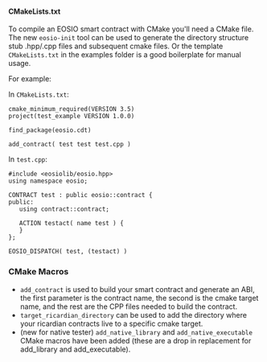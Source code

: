 #### CMakeLists.txt
To compile an EOSIO smart contract with CMake you'll need a CMake file. The new `eosio-init` tool can be used to generate the directory structure stub .hpp/.cpp files and subsequent cmake files. Or the template `CMakeLists.txt` in the examples folder is a good boilerplate for manual usage.

For example:

In `CMakeLists.txt`:
```
cmake_minimum_required(VERSION 3.5)
project(test_example VERSION 1.0.0)

find_package(eosio.cdt)

add_contract( test test test.cpp )
```


In `test.cpp`:

```
#include <eosiolib/eosio.hpp>
using namespace eosio;

CONTRACT test : public eosio::contract {
public:
   using contract::contract;

   ACTION testact( name test ) {
   }
};

EOSIO_DISPATCH( test, (testact) )
```

### CMake Macros
- `add_contract` is used to build your smart contract and generate an ABI, the first parameter is the contract name, the second is the cmake target name, and the rest are the CPP files needed to build the contract.
- `target_ricardian_directory` can be used to add the directory where your ricardian contracts live to a specific cmake target.
- (new for native tester) `add_native_library` and `add_native_executable` CMake macros have been added (these are a drop in replacement for add_library and add_executable).

